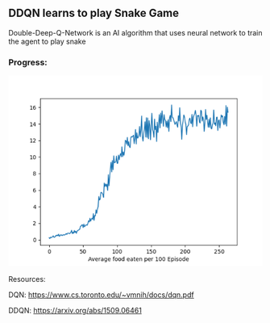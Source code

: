 ## DDQN learns to play Snake Game

Double-Deep-Q-Network is an AI algorithm that uses neural network to train the agent to play snake

### Progress:

![alt text](https://github.com/YHL04/SnakeDDQN/blob/master/logs/graph.png?raw=true "Average Points Per 100 game")






Resources:

DQN: https://www.cs.toronto.edu/~vmnih/docs/dqn.pdf

DDQN: https://arxiv.org/abs/1509.06461


